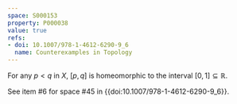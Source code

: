 ```yaml
---
space: S000153
property: P000038
value: true
refs:
- doi: 10.1007/978-1-4612-6290-9_6
  name: Counterexamples in Topology
---
```


For any $p<q$ in $X$, $[p,q]$ is homeomorphic to the interval $[0,1]\subseteq\mathbb R$.

See item #6 for space #45 in {{doi:10.1007/978-1-4612-6290-9_6}}.
